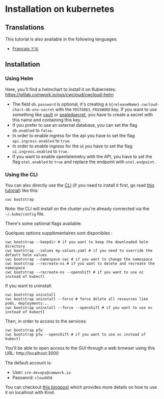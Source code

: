 # Installation on kubernetes

## Translations

This tutorial is also available in the following languages:
* [Français 🇫🇷](../../../translations/fr/tutorials/selfhosted/installation/kubernetes.md)

## Installation

### Using Helm

Here, you'll find a helmchart to install it on Kubernetes: https://gitlab.comwork.io/oss/cwcloud/cwcloud-helm

* The field `db.password` is optional, it's creating a `${releaseName}-cwcloud-chart-db-env-secret` with the `POSTGRES_PASSWORD` key. If you want to use something like [vault](https://www.vaultproject.io) or [sealedsecret](https://github.com/bitnami-labs/sealed-secrets), you have to create a secret with this name and containing this key.
* If you prefer to use an external database, you can set the flag `db.enabled` to `false`.
* In order to enable ingress for the api you have to set the flag `api.ingress.enabled` to `true`.
* In order to enable ingress for the ui you have to set the flag `ui.ingress.enabled` to `true`.
* If you want to enable opentelemetry with the API, you have to set the flag `otel.enabled` to `true` and replace the endpoint with `otel.endpoint`.

### Using the CLI

You can also directly use the [CLI](../../cli/README.md) (if you need to install it first, go read [this tutorial](../../cli/install.md)) like this:

```shell
cwc bootstrap
```

Note: the CLI will install on the cluster you're already connected via the `~/.kube/config` file.

There's some optional flags available:

Quelques options supplémentaires sont disponibles :

```shell
cwc bootstrap --keepdir # if you want to keep the downloaded helm directory
cwc bootstrap --values my-values.yaml # if you need to override the default helm values
cwc bootstrap --namespace cwc # if you want to change the namespace
cwc bootstrap --recreate-ns # if you want to delete and recreate the namespace
cwc bootstrap --recreate-ns --openshift # if you want to use oc instead of kubectl
```

If you want to uninstall:

```shell
cwc bootstrap uninstall
cwc bootstrap uninstall --force # force delete all resources like pods, deployments...
cwc bootstrap uninstall --force --openshift # if you want to use oc instead of kubectl
```

Then, in order to access to the services:

```shell
cwc bootstrap pfw
cwc bootstrap pfw --openshift # if you want to use oc instead of kubectl
```

You'll be able to open access to the GUI through a web browser using this URL: http://localhost:3000

The default account is:
* User: `sre-devops@comwork.io`
* Password: `cloud456`

You can checkout [this blogpost](https://www.comwork.io/blog/cwcloud-kubernetes-install) which provides more details on how to use it on localhost with Kind.
